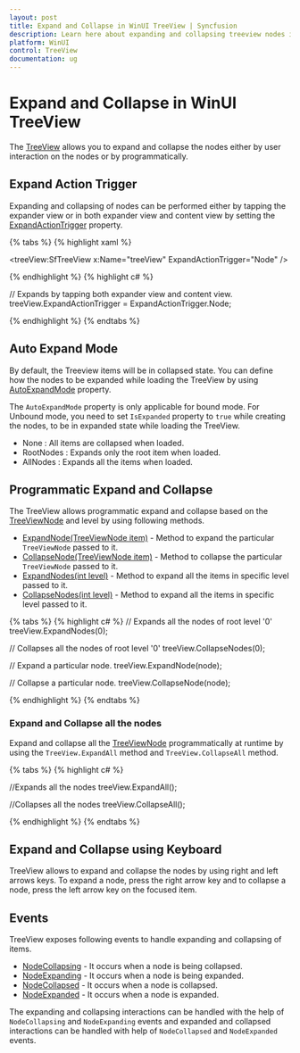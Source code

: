 ```yaml
---
layout: post
title: Expand and Collapse in WinUI TreeView | Syncfusion
description: Learn here about expanding and collapsing treeview nodes in WinUI and also explains about events associated with expanding and collapsing.
platform: WinUI
control: TreeView
documentation: ug
---
```


# Expand and Collapse in WinUI TreeView

The [TreeView](https://help.syncfusion.com/cr/winui/Syncfusion.UI.Xaml.TreeView.SfTreeView.html) allows you to expand and collapse the nodes either by user interaction on the nodes or by programmatically. 

## Expand Action Trigger

 Expanding and collapsing of nodes can be performed either by tapping the expander view or in both expander view and content view by setting the [ExpandActionTrigger](https://help.syncfusion.com/cr/winui/Syncfusion.UI.Xaml.TreeView.SfTreeView.html#Syncfusion_UI_Xaml_TreeView_SfTreeView_ExpandActionTrigger) property.

{% tabs %}
{% highlight xaml %}

<treeView:SfTreeView x:Name="treeView"  ExpandActionTrigger="Node" />

{% endhighlight %}
{% highlight c# %}

// Expands by tapping both expander view and content view.
treeView.ExpandActionTrigger = ExpandActionTrigger.Node;

{% endhighlight %}
{% endtabs %}

## Auto Expand Mode

By default, the Treeview items will be in collapsed state. You can define how the nodes to be expanded while loading the TreeView by using [AutoExpandMode](https://help.syncfusion.com/cr/winui/Syncfusion.UI.Xaml.TreeView.SfTreeView.html#Syncfusion_UI_Xaml_TreeView_SfTreeView_AutoExpandMode) property.

The `AutoExpandMode` property is only applicable for bound mode. For Unbound mode, you need to set `IsExpanded` property to `true` while creating the nodes, to be in expanded state while loading the TreeView.

* None : All items are collapsed when loaded.
* RootNodes : Expands only the root item when loaded.
* AllNodes : Expands all the items when loaded.

## Programmatic Expand and Collapse

The TreeView allows programmatic expand and collapse based on the [TreeViewNode](https://help.syncfusion.com/cr/winui/Syncfusion.UI.Xaml.TreeView.Engine.TreeViewNode.html) and level by using following methods.

* [ExpandNode(TreeViewNode item)](https://help.syncfusion.com/cr/winui/Syncfusion.UI.Xaml.TreeView.SfTreeView.html#Syncfusion_UI_Xaml_TreeView_SfTreeView_ExpandNode_Syncfusion_UI_Xaml_TreeView_Engine_TreeViewNode_) - Method to expand the particular `TreeViewNode` passed to it.
* [CollapseNode(TreeViewNode item)](https://help.syncfusion.com/cr/winui/Syncfusion.UI.Xaml.TreeView.SfTreeView.html#Syncfusion_UI_Xaml_TreeView_SfTreeView_CollapseNode_Syncfusion_UI_Xaml_TreeView_Engine_TreeViewNode_) - Method to collapse the particular `TreeViewNode` passed to it.
* [ExpandNodes(int level)](https://help.syncfusion.com/cr/winui/Syncfusion.UI.Xaml.TreeView.SfTreeView.html#Syncfusion_UI_Xaml_TreeView_SfTreeView_ExpandNodes_System_Int32_) - Method to expand all the items in specific level passed to it.
* [CollapseNodes(int level)](https://help.syncfusion.com/cr/winui/Syncfusion.UI.Xaml.TreeView.SfTreeView.html#Syncfusion_UI_Xaml_TreeView_SfTreeView_CollapseNodes_System_Int32_) - Method to expand all the items in specific level passed to it.

{% tabs %}
{% highlight c# %}
// Expands all the nodes of root level '0'
treeView.ExpandNodes(0);

// Collapses all the nodes of root level '0'
treeView.CollapseNodes(0);

// Expand a particular node.
treeView.ExpandNode(node);

// Collapse a particular node.
treeView.CollapseNode(node);

{% endhighlight %}
{% endtabs %}

### Expand and Collapse all the nodes

Expand and collapse all the [TreeViewNode](https://help.syncfusion.com/cr/winui/Syncfusion.UI.Xaml.TreeView.Engine.TreeViewNode.html) programmatically at runtime by using the `TreeView.ExpandAll` method and `TreeView.CollapseAll` method.

{% tabs %}
{% highlight c# %}

//Expands all the nodes
treeView.ExpandAll();

//Collapses all the nodes
treeView.CollapseAll();

{% endhighlight %}
{% endtabs %}

## Expand and Collapse using Keyboard

TreeView allows to expand and collapse the nodes by using right and left arrows keys. To expand a node, press the right arrow key and to collapse a node, press the left arrow key on the focused item.

## Events

TreeView exposes following events to handle expanding and collapsing of items.

* [NodeCollapsing](https://help.syncfusion.com/cr/winui/Syncfusion.UI.Xaml.TreeView.SfTreeView.html#Syncfusion_UI_Xaml_TreeView_SfTreeView_NodeCollapsing) - It occurs when a node is being collapsed.
* [NodeExpanding](https://help.syncfusion.com/cr/winui/Syncfusion.UI.Xaml.TreeView.SfTreeView.html#Syncfusion_UI_Xaml_TreeView_SfTreeView_NodeExpanding) - It occurs when a node is being expanded.
* [NodeCollapsed](https://help.syncfusion.com/cr/winui/Syncfusion.UI.Xaml.TreeView.SfTreeView.html#Syncfusion_UI_Xaml_TreeView_SfTreeView_NodeCollapsed) - It occurs when a node is collapsed.
* [NodeExpanded](https://help.syncfusion.com/cr/winui/Syncfusion.UI.Xaml.TreeView.SfTreeView.html#Syncfusion_UI_Xaml_TreeView_SfTreeView_NodeExpanded) - It occurs when a node is expanded.

The expanding and collapsing interactions can be handled with the help of `NodeCollapsing` and `NodeExpanding` events and expanded and collapsed interactions can be handled with help of `NodeCollapsed` and `NodeExpanded` events.

                                                                                                                                                                                                                              